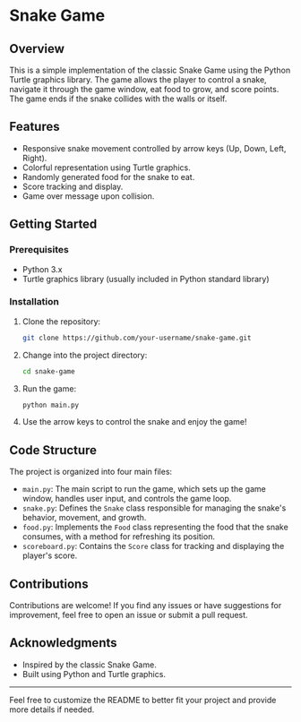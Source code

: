 # Snake Game

## Overview

This is a simple implementation of the classic Snake Game using the Python Turtle graphics library. The game allows the player to control a snake, navigate it through the game window, eat food to grow, and score points. The game ends if the snake collides with the walls or itself.

## Features

- Responsive snake movement controlled by arrow keys (Up, Down, Left, Right).
- Colorful representation using Turtle graphics.
- Randomly generated food for the snake to eat.
- Score tracking and display.
- Game over message upon collision.

## Getting Started

### Prerequisites

- Python 3.x
- Turtle graphics library (usually included in Python standard library)

### Installation

1. Clone the repository:

   ```bash
   git clone https://github.com/your-username/snake-game.git
   ```

2. Change into the project directory:

   ```bash
   cd snake-game
   ```

3. Run the game:

   ```bash
   python main.py
   ```

4. Use the arrow keys to control the snake and enjoy the game!

## Code Structure

The project is organized into four main files:

- `main.py`: The main script to run the game, which sets up the game window, handles user input, and controls the game loop.
- `snake.py`: Defines the `Snake` class responsible for managing the snake's behavior, movement, and growth.
- `food.py`: Implements the `Food` class representing the food that the snake consumes, with a method for refreshing its position.
- `scoreboard.py`: Contains the `Score` class for tracking and displaying the player's score.

## Contributions

Contributions are welcome! If you find any issues or have suggestions for improvement, feel free to open an issue or submit a pull request.


## Acknowledgments

- Inspired by the classic Snake Game.
- Built using Python and Turtle graphics.

---

Feel free to customize the README to better fit your project and provide more details if needed.
